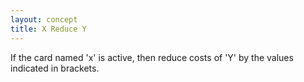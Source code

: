 ```yaml
---
layout: concept
title: X Reduce Y
---
```


If the card named 'x' is active, then reduce costs of 'Y' by the values indicated in brackets.
